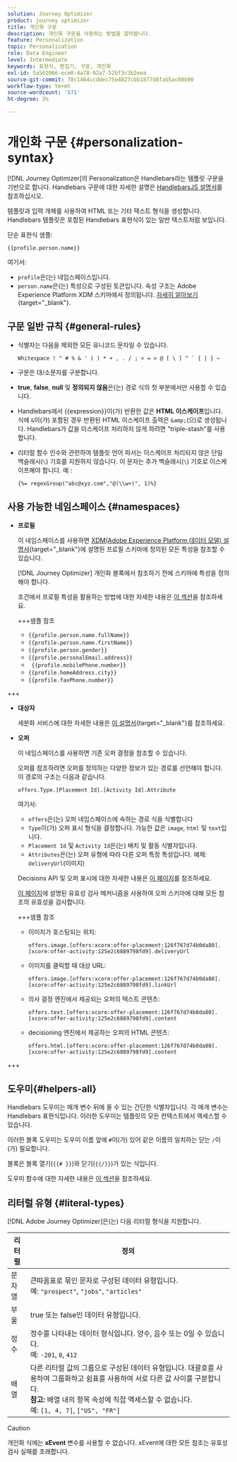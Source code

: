 ```yaml
---
solution: Journey Optimizer
product: journey optimizer
title: 개인화 구문
description: 개인화 구문을 사용하는 방법을 알아봅니다.
feature: Personalization
topic: Personalization
role: Data Engineer
level: Intermediate
keywords: 표현식, 편집기, 구문, 개인화
exl-id: 5a562066-ece0-4a78-92a7-52bf3c3b2eea
source-git-commit: 78c1464ccddec75e4827cbb1877d8fab5ac08b90
workflow-type: tm+mt
source-wordcount: '571'
ht-degree: 3%

---
```


# 개인화 구문 {#personalization-syntax}

[!DNL Journey Optimizer]의 Personalization은 Handlebars라는 템플릿 구문을 기반으로 합니다. Handlebars 구문에 대한 자세한 설명은 [HandlebarsJS 설명서](https://handlebarsjs.com/)를 참조하십시오.

템플릿과 입력 개체를 사용하여 HTML 또는 기타 텍스트 형식을 생성합니다. Handlebars 템플릿은 포함된 Handlebars 표현식이 있는 일반 텍스트처럼 보입니다.

단순 표현식 샘플:

`{{profile.person.name}}`

여기서:

* `profile`은(는) 네임스페이스입니다.
* `person.name`은(는) 특성으로 구성된 토큰입니다. 속성 구조는 Adobe Experience Platform XDM 스키마에서 정의됩니다. [자세히 알아보기](https://experienceleague.adobe.com/docs/experience-platform/xdm/home.html?lang=ko-KR){target="_blank"}.

## 구문 일반 규칙 {#general-rules}

* 식별자는 다음을 제외한 모든 유니코드 문자일 수 있습니다.

  ```
  Whitespace ! " # % & ' ( ) * + , . / ; < = > @ [ \ ] ^ ` { | } ~
  ```

* 구문은 대/소문자를 구분합니다.

* **true**, **false**, **null** 및 **정의되지 않음**&#x200B;은(는) 경로 식의 첫 부분에서만 사용할 수 있습니다.

* Handlebars에서 {{expression}}이(가) 반환한 값은 **HTML 이스케이프**&#x200B;입니다. 식에 `&`이(가) 포함된 경우 반환된 HTML 이스케이프 출력은 `&amp;`(으)로 생성됩니다. Handlebars가 값을 이스케이프 처리하지 않게 하려면 &quot;triple-stash&quot;를 사용합니다.

* 리터럴 함수 인수와 관련하여 템플릿 언어 파서는 이스케이프 처리되지 않은 단일 백슬래시(`\`) 기호를 지원하지 않습니다. 이 문자는 추가 백슬래시(`\`) 기호로 이스케이프해야 합니다. 예 :

  `{%= regexGroup("abc@xyz.com","@(\\w+)", 1)%}`

## 사용 가능한 네임스페이스 {#namespaces}

* **프로필**

  이 네임스페이스를 사용하면 [XDM(Adobe Experience Platform 데이터 모델) 설명서](https://experienceleague.adobe.com/docs/experience-platform/xdm/home.html?lang=ko-KR){target="_blank"}에 설명된 프로필 스키마에 정의된 모든 특성을 참조할 수 있습니다.

  [!DNL Journey Optimizer] 개인화 블록에서 참조하기 전에 스키마에 특성을 정의해야 합니다.

  조건에서 프로필 특성을 활용하는 방법에 대한 자세한 내용은 [이 섹션](functions/helpers.md#if-function)을 참조하세요.

  +++샘플 참조

   * `{{profile.person.name.fullName}}`
   * `{{profile.person.name.firstName}}`
   * `{{profile.person.gender}}`
   * `{{profile.personalEmail.address}}`
   * ` {{profile.mobilePhone.number}}`
   * `{{profile.homeAddress.city}}`
   * `{{profile.faxPhone.number}}`

+++

* **대상자**

  세분화 서비스에 대한 자세한 내용은 [이 설명서](https://experienceleague.adobe.com/docs/experience-platform/segmentation/home.html?lang=ko){target="_blank"}를 참조하세요.

* **오퍼**

  이 네임스페이스를 사용하면 기존 오퍼 결정을 참조할 수 있습니다.

  오퍼를 참조하려면 오퍼를 정의하는 다양한 정보가 있는 경로를 선언해야 합니다. 이 경로의 구조는 다음과 같습니다.

  `offers.Type.[Placement Id].[Activity Id].Attribute`

  여기서:

   * `offers`은(는) 오퍼 네임스페이스에 속하는 경로 식을 식별합니다
   * `Type`이(가) 오퍼 표시 형식을 결정합니다. 가능한 값은 `image`, `html` 및 `text`입니다.
   * `Placement Id` 및 `Activity Id`은(는) 배치 및 활동 식별자입니다.
   * `Attributes`은(는) 오퍼 유형에 따라 다른 오퍼 특정 특성입니다. 예제: `deliveryUrl`(이미지)

  Decisions API 및 오퍼 표시에 대한 자세한 내용은 [이 페이지](../offers/api-reference/offer-delivery-api/decisioning-api.md)를 참조하세요.

  [이 페이지](../personalization/personalization-build-expressions.md)에 설명된 유효성 검사 메커니즘을 사용하여 오퍼 스키마에 대해 모든 참조의 유효성을 검사합니다.

  +++샘플 참조

   * 이미지가 호스팅되는 위치:

     `offers.image.[offers:xcore:offer-placement:126f767d74b0da80].[xcore:offer-activity:125e2c6889798fd9].deliveryUrl`

   * 이미지를 클릭할 때 대상 URL:

     `offers.image.[offers:xcore:offer-placement:126f767d74b0da80].[xcore:offer-activity:125e2c6889798fd9].linkUrl`

   * 의사 결정 엔진에서 제공되는 오퍼의 텍스트 콘텐츠:

     `offers.text.[offers:xcore:offer-placement:126f767d74b0da80].[xcore:offer-activity:125e2c6889798fd9].content`

   * decisioning 엔진에서 제공하는 오퍼의 HTML 콘텐츠:

     `offers.html.[offers:xcore:offer-placement:126f767d74b0da80].[xcore:offer-activity:125e2c6889798fd9].content`

+++

## 도우미{#helpers-all}

Handlebars 도우미는 매개 변수 뒤에 올 수 있는 간단한 식별자입니다. 각 매개 변수는 Handlebars 표현식입니다. 이러한 도우미는 템플릿의 모든 컨텍스트에서 액세스할 수 있습니다.

이러한 블록 도우미는 도우미 이름 앞에 `#`이(가) 있어 같은 이름의 일치하는 닫는 `/`이(가) 필요합니다.

블록은 블록 열기(`{{# }}`)와 닫기(`{{/}}`)가 있는 식입니다.

도우미 함수에 대한 자세한 내용은 [이 섹션](functions/helpers.md)을 참조하세요.

## 리터럴 유형 {#literal-types}

[!DNL Adobe Journey Optimizer]은(는) 다음 리터럴 형식을 지원합니다.

| 리터럴 | 정의 |
| ------- | ---------- |
| 문자열 | 큰따옴표로 묶인 문자로 구성된 데이터 유형입니다. <br>예: `"prospect"`, `"jobs"`, `"articles"` |
| 부울 | true 또는 false인 데이터 유형입니다. |
| 정수 | 정수를 나타내는 데이터 형식입니다. 양수, 음수 또는 0일 수 있습니다. <br>예: `-201`, `0`, `412` |
| 배열 | 다른 리터럴 값의 그룹으로 구성된 데이터 유형입니다. 대괄호를 사용하여 그룹화하고 쉼표를 사용하여 서로 다른 값 사이를 구분합니다. <br> **참고:** 배열 내의 항목 속성에 직접 액세스할 수 없습니다. <br> 예: `[1, 4, 7]`, `["US", "FR"]` |

>[!CAUTION]
>
>개인화 식에는 **xEvent** 변수를 사용할 수 없습니다. xEvent에 대한 모든 참조는 유효성 검사 실패를 초래합니다.
